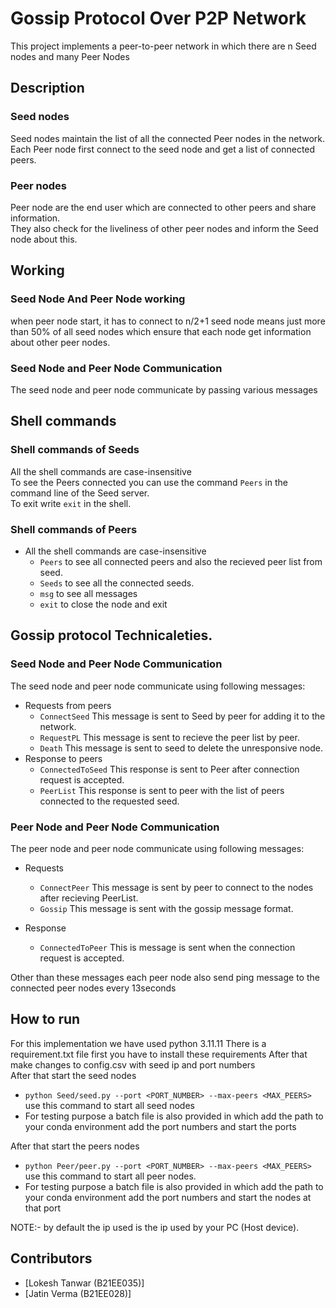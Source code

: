 # Gossip Protocol Over P2P Network
This project implements a peer-to-peer network in which there are n Seed nodes and many Peer Nodes

## Description
### Seed nodes
Seed nodes maintain the list of all the connected Peer nodes in the network.  
Each Peer node first connect to the seed node and get a list of connected peers.
### Peer nodes
Peer node are the end user which are connected to other peers and share information.  
They also check for the liveliness of other peer nodes and inform the Seed node about this.
## Working
### Seed Node And Peer Node working
when peer node start, it has to connect to n/2+1 seed node means just more than 50% of all seed nodes which ensure that each node get information about other peer nodes. 


### Seed Node and Peer Node Communication
The seed node and peer node communicate by passing various messages

## Shell commands
### Shell commands of Seeds
All the shell commands are case-insensitive  
To see the Peers connected you can use the command `Peers` in the command line of the Seed server.  
To exit write `exit` in the shell.

### Shell commands of Peers
- All the shell commands are case-insensitive
  - `Peers` to see all connected peers and also the recieved peer list from seed.
  - `Seeds` to see all the connected seeds.
  - `msg` to see all messages
  - `exit` to close the node and exit

## Gossip protocol Technicaleties.
### Seed Node and Peer Node Communication
The seed node and peer node communicate using following messages:
- Requests from peers
  - `ConnectSeed` This message is sent to Seed by peer for adding it to the network.
  - `RequestPL` This message is sent to recieve the peer list by peer.
  - `Death` This message is sent to seed to delete the unresponsive node.
- Response to peers
  - `ConnectedToSeed` This response is sent to Peer after connection request is accepted.
  - `PeerList` This response is sent to peer with the list of peers connected to the requested seed.

### Peer Node and Peer Node Communication
The peer node and peer node communicate using following messages:
- Requests 
  - `ConnectPeer` This message is sent by peer to connect to the nodes after recieving PeerList.
  - `Gossip` This message is sent with the gossip message format.
  
- Response
  - `ConnectedToPeer` This is message is sent when the connection request is accepted.

Other than these messages each peer node also send ping message to the connected peer nodes every 13seconds

## How to run
For this implementation we have used python 3.11.11 
There is a requirement.txt file first you have to install these requirements
After that make changes to config.csv with seed ip and port numbers  
After that start the seed nodes
  - `python Seed/seed.py --port <PORT_NUMBER> --max-peers <MAX_PEERS>` use this command to start all seed nodes
  - For testing purpose a batch file is also provided in which add the path to your conda environment add the port    numbers and start the ports

After that start the peers nodes
  - `python Peer/peer.py --port <PORT_NUMBER> --max-peers <MAX_PEERS>` use this command to start all peer nodes.
  - For testing purpose a batch file is also provided in which add the path to your conda environment add the port    numbers and start the nodes at that port

NOTE:- by default the ip used is the ip used by your PC (Host device).




## Contributors
- [Lokesh Tanwar (B21EE035)]
- [Jatin Verma (B21EE028)]



